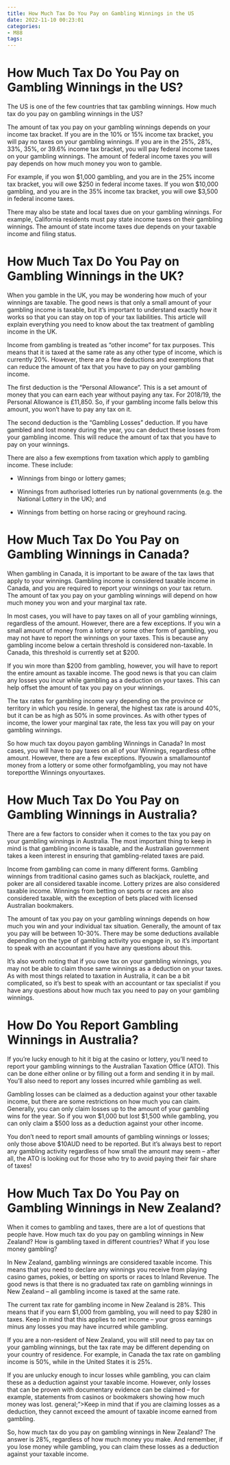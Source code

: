 ```yaml
---
title: How Much Tax Do You Pay on Gambling Winnings in the US
date: 2022-11-10 00:23:01
categories:
- M88
tags:
---
```



#  How Much Tax Do You Pay on Gambling Winnings in the US?

The US is one of the few countries that tax gambling winnings. How much tax do you pay on gambling winnings in the US?

The amount of tax you pay on your gambling winnings depends on your income tax bracket. If you are in the 10% or 15% income tax bracket, you will pay no taxes on your gambling winnings. If you are in the 25%, 28%, 33%, 35%, or 39.6% income tax bracket, you will pay federal income taxes on your gambling winnings. The amount of federal income taxes you will pay depends on how much money you won to gamble.

For example, if you won $1,000 gambling, and you are in the 25% income tax bracket, you will owe $250 in federal income taxes. If you won $10,000 gambling, and you are in the 35% income tax bracket, you will owe $3,500 in federal income taxes.

There may also be state and local taxes due on your gambling winnings. For example, California residents must pay state income taxes on their gambling winnings. The amount of state income taxes due depends on your taxable income and filing status.

#  How Much Tax Do You Pay on Gambling Winnings in the UK?

When you gamble in the UK, you may be wondering how much of your winnings are taxable. The good news is that only a small amount of your gambling income is taxable, but it’s important to understand exactly how it works so that you can stay on top of your tax liabilities. This article will explain everything you need to know about the tax treatment of gambling income in the UK.

Income from gambling is treated as “other income” for tax purposes. This means that it is taxed at the same rate as any other type of income, which is currently 20%. However, there are a few deductions and exemptions that can reduce the amount of tax that you have to pay on your gambling income.

The first deduction is the “Personal Allowance”. This is a set amount of money that you can earn each year without paying any tax. For 2018/19, the Personal Allowance is £11,850. So, if your gambling income falls below this amount, you won’t have to pay any tax on it.

The second deduction is the “Gambling Losses” deduction. If you have gambled and lost money during the year, you can deduct these losses from your gambling income. This will reduce the amount of tax that you have to pay on your winnings.

There are also a few exemptions from taxation which apply to gambling income. These include:

- Winnings from bingo or lottery games;

- Winnings from authorised lotteries run by national governments (e.g. the National Lottery in the UK); and

- Winnings from betting on horse racing or greyhound racing.

#  How Much Tax Do You Pay on Gambling Winnings in Canada?

When gambling in Canada, it is important to be aware of the tax laws that apply to your winnings. Gambling income is considered taxable income in Canada, and you are required to report your winnings on your tax return. The amount of tax you pay on your gambling winnings will depend on how much money you won and your marginal tax rate.

In most cases, you will have to pay taxes on all of your gambling winnings, regardless of the amount. However, there are a few exceptions. If you win a small amount of money from a lottery or some other form of gambling, you may not have to report the winnings on your taxes. This is because any gambling income below a certain threshold is considered non-taxable. In Canada, this threshold is currently set at $200.

If you win more than $200 from gambling, however, you will have to report the entire amount as taxable income. The good news is that you can claim any losses you incur while gambling as a deduction on your taxes. This can help offset the amount of tax you pay on your winnings.

The tax rates for gambling income vary depending on the province or territory in which you reside. In general, the highest tax rate is around 40%, but it can be as high as 50% in some provinces. As with other types of income, the lower your marginal tax rate, the less tax you will pay on your gambling winnings.

So how much tax doyou payon gambling Winnings in Canada? In most cases, you will have to pay taxes on all of your Winnings, regardless ofthe amount. However, there are a few exceptions. Ifyouwin a smallamountof money from a lottery or some other formofgambling, you may not have toreportthe Winnings onyourtaxes.

#  How Much Tax Do You Pay on Gambling Winnings in Australia?

There are a few factors to consider when it comes to the tax you pay on your gambling winnings in Australia. The most important thing to keep in mind is that gambling income is taxable, and the Australian government takes a keen interest in ensuring that gambling-related taxes are paid.

Income from gambling can come in many different forms. Gambling winnings from traditional casino games such as blackjack, roulette, and poker are all considered taxable income. Lottery prizes are also considered taxable income. Winnings from betting on sports or races are also considered taxable, with the exception of bets placed with licensed Australian bookmakers.

The amount of tax you pay on your gambling winnings depends on how much you win and your individual tax situation. Generally, the amount of tax you pay will be between 10-30%. There may be some deductions available depending on the type of gambling activity you engage in, so it’s important to speak with an accountant if you have any questions about this.

It’s also worth noting that if you owe tax on your gambling winnings, you may not be able to claim those same winnings as a deduction on your taxes. As with most things related to taxation in Australia, it can be a bit complicated, so it’s best to speak with an accountant or tax specialist if you have any questions about how much tax you need to pay on your gambling winnings.

# How Do You Report Gambling Winnings in Australia?

If you’re lucky enough to hit it big at the casino or lottery, you’ll need to report your gambling winnings to the Australian Taxation Office (ATO). This can be done either online or by filling out a form and sending it in by mail. You’ll also need to report any losses incurred while gambling as well.

Gambling losses can be claimed as a deduction against your other taxable income, but there are some restrictions on how much you can claim. Generally, you can only claim losses up to the amount of your gambling wins for the year. So if you won $1,000 but lost $1,500 while gambling, you can only claim a $500 loss as a deduction against your other income.

You don’t need to report small amounts of gambling winnings or losses; only those above $10AUD need to be reported. But it’s always best to report any gambling activity regardless of how small the amount may seem – after all, the ATO is looking out for those who try to avoid paying their fair share of taxes!

#  How Much Tax Do You Pay on Gambling Winnings in New Zealand?

When it comes to gambling and taxes, there are a lot of questions that people have. How much tax do you pay on gambling winnings in New Zealand? How is gambling taxed in different countries? What if you lose money gambling?

In New Zealand, gambling winnings are considered taxable income. This means that you need to declare any winnings you receive from playing casino games, pokies, or betting on sports or races to Inland Revenue. The good news is that there is no graduated tax rate on gambling winnings in New Zealand – all gambling income is taxed at the same rate.

The current tax rate for gambling income in New Zealand is 28%. This means that if you earn $1,000 from gambling, you will need to pay $280 in taxes. Keep in mind that this applies to net income – your gross earnings minus any losses you may have incurred while gambling. 

If you are a non-resident of New Zealand, you will still need to pay tax on your gambling winnings, but the tax rate may be different depending on your country of residence. For example, in Canada the tax rate on gambling income is 50%, while in the United States it is 25%. 

If you are unlucky enough to incur losses while gambling, you can claim these as a deduction against your taxable income. However, only losses that can be proven with documentary evidence can be claimed – for example, statements from casinos or bookmakers showing how much money was lost. general;”>Keep in mind that if you are claiming losses as a deduction, they cannot exceed the amount of taxable income earned from gambling. 

So, how much tax do you pay on gambling winnings in New Zealand? The answer is 28%, regardless of how much money you make. And remember, if you lose money while gambling, you can claim these losses as a deduction against your taxable income.